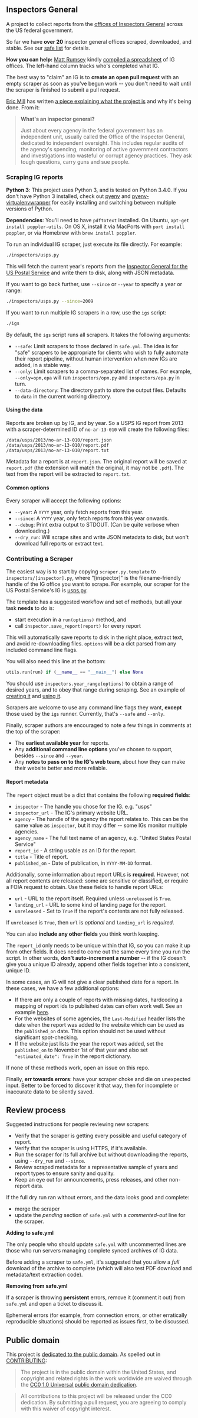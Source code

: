 ## Inspectors General

A project to collect reports from the [offices of Inspectors General](http://en.wikipedia.org/wiki/Office_of_the_Inspector_General) across the US federal government.

So far we have **over 20** inspector general offices scraped, downloaded, and stable. See our [safe list](safe.yml) for details.

**How you can help:** [Matt Rumsey](https://twitter.com/mattrumsey) kindly [compiled a spreadsheet](https://docs.google.com/spreadsheet/ccc?key=0AoQuErjcV2a0dF9jUjRSczQ5WEVqd3RoS3dtLTdGQnc&usp=sharing) of IG offices. The left-hand column tracks who's completed what IG.

The best way to "claim" an IG is to **create an open pull request** with an empty scraper as soon as you've begun work -- you don't need to wait until the scraper is finished to submit a pull request.

[Eric Mill](https://twitter.com/konklone) has written [a piece explaining what the project is](http://sunlightfoundation.com/blog/2014/05/13/why-weve-collected-a-hojillion-inspector-general-reports/) and why it's being done. From it:

> **What's an inspector general?**
>
> Just about every agency in the federal government has an independent unit, usually called the Office of the Inspector General, dedicated to independent oversight. This includes regular audits of the agency's spending, monitoring of active government contractors and investigations into wasteful or corrupt agency practices. They ask tough questions, carry guns and sue people.

### Scraping IG reports

**Python 3**: This project uses Python 3, and is tested on Python 3.4.0. If you don't have Python 3 installed, check out [pyenv](https://github.com/yyuu/pyenv) and [pyenv-virtualenvwrapper](https://github.com/yyuu/pyenv-virtualenvwrapper) for easily installing and switching between multiple versions of Python.

**Dependencies**: You'll need to have `pdftotext` installed. On Ubuntu, `apt-get install poppler-utils`. On OS X, install it via MacPorts with `port install poppler`, or via Homebrew with `brew install poppler`.

To run an individual IG scraper, just execute its file directly. For example:

```bash
./inspectors/usps.py
```

This will fetch the current year's reports from the [Inspector General for the US Postal Service](http://uspsoig.gov) and write them to disk, along with JSON metadata.

If you want to go back further, use `--since` or `--year` to specify a year or range:

```bash
./inspectors/usps.py --since=2009
```

If you want to run multiple IG scrapers in a row, use the `igs` script:

```bash
./igs
```

By default, the `igs` script runs all scrapers. It takes the following arguments:

* `--safe`: Limit scrapers to those declared in `safe.yml`. The idea is for "safe" scrapers to be appropriate for clients who wish to fully automate their report pipeline, without human intervention when new IGs are added, in a stable way.
* `--only`: Limit scrapers to a comma-separated list of names. For example, `--only=opm,epa` will run `inspectors/opm.py` and `inspectors/epa.py` in turn.
* `--data-directory`: The directory path to store the output files. Defaults to `data` in the current working directory.

#### Using the data

Reports are broken up by IG, and by year. So a USPS IG report from 2013 with a scraper-determined ID of `no-ar-13-010` will create the following files:

```
/data/usps/2013/no-ar-13-010/report.json
/data/usps/2013/no-ar-13-010/report.pdf
/data/usps/2013/no-ar-13-010/report.txt
```

Metadata for a report is at `report.json`. The original report will be saved at `report.pdf` (the extension will match the original, it may not be `.pdf`). The text from the report will be extracted to `report.txt`.

#### Common options

Every scraper will accept the following options:

* `--year`: A `YYYY` year, only fetch reports from this year.
* `--since`: A `YYYY` year, only fetch reports from this year onwards.
* `--debug`: Print extra output to STDOUT. (Can be quite verbose when downloading.)
* `--dry_run`: Will scrape sites and write JSON metadata to disk, but won't download full reports or extract text.


### Contributing a Scraper

The easiest way is to start by copying `scraper.py.template` to `inspectors/[inspector].py`, where "[inspector]" is the filename-friendly handle of the IG office you want to scrape. For example, our scraper for the US Postal Service's IG is [usps.py](https://github.com/unitedstates/inspectors-general/blob/master/inspectors/usps.py).

The template has a suggested workflow and set of methods, but all your task **needs** to do is:

* start execution in a `run(options)` method, and
* call `inspector.save_report(report)` for every report

This will automatically save reports to disk in the right place, extract text, and avoid re-downloading files. `options` will be a dict parsed from any included command line flags.

You will also need this line at the bottom:

```python
utils.run(run) if (__name__ == "__main__") else None
```

You should use `inspectors.year_range(options)` to obtain a range of desired years, and to obey that range during scraping. See an example of [creating it](https://github.com/unitedstates/inspectors-general/blob/0b0953060878becc3732962d7622ff48caab54ad/inspectors/opm.py#L22) and [using it](https://github.com/unitedstates/inspectors-general/blob/0b0953060878becc3732962d7622ff48caab54ad/inspectors/opm.py#L37-L38).

Scrapers are welcome to use any command line flags they want, **except** those used by the `igs` runner. Currently, that's `--safe` and `--only`.

Finally, scraper authors are encouraged to note a few things in comments at the top of the scraper:

* The **earliest available year** for reports.
* Any **additional command line options** you've chosen to support, besides `--since` and `--year`.
* Any **notes to pass on to the IG's web team**, about how they can make their website better and more reliable.

#### Report metadata

The `report` object must be a dict that contains the following **required fields**:

* `inspector` - The handle you chose for the IG. e.g. "usps"
* `inspector_url` - The IG's primary website URL.
* `agency` - The handle of the agency the report relates to. This can be the same value as `inspector`, but it may differ -- some IGs monitor multiple agencies.
* `agency_name` - The full text name of an agency, e.g. "United States Postal Service"
* `report_id` - A string usable as an ID for the report.
* `title` - Title of report.
* `published_on` - Date of publication, in `YYYY-MM-DD` format.

Additionally, some information about report URLs is **required**. However, not all report contents are released: some are sensitive or classified, or require a FOIA request to obtain. Use these fields to handle report URLs:

* `url` - URL to the report itself. Required unless `unreleased` is `True`.
* `landing_url` - URL to some kind of landing page for the report.
* `unreleased` - Set to `True` if the report's contents are not fully released.

If `unreleased` is `True`, then `url` is *optional* and `landing_url` is *required*.

You can also **include any other fields** you think worth keeping.

The `report_id` only needs to be unique within that IG, so you can make it up from other fields. It does need to come out the same every time you run the script. In other words, **don't auto-increment a number** -- if the IG doesn't give you a unique ID already, append other fields together into a consistent, unique ID.

In some cases, an IG will not give a clear published date for a report. In these cases, we have a few additional options:

* If there are only a couple of reports with missing dates, hardcoding a mapping of report ids to published dates can often work well. See an example [here](https://github.com/unitedstates/inspectors-general/blob/658888d0d50be6429775dc8a92825837d602f836/inspectors/treasury.py#L69-73).
* For the websites of some agencies, the `Last-Modified` header lists the date when the report was added to the website which can be used as the `published_on` date. This option should not be used without significant spot-checking.
* If the website just lists the year the report was added, set the `published_on` to  November 1st of that year and also set `"estimated_date": True` in the report dictionary.

If none of these methods work, open an issue on this repo.

Finally, **err towards errors**: have your scraper choke and die on unexpected input. Better to be forced to discover it that way, then for incomplete or inaccurate data to be silently saved.

## Review process

Suggested instructions for people reviewing new scrapers:

* Verify that the scraper is getting every possible and useful category of report.
* Verify that the scraper is using HTTPS, if it's available.
* Run the scraper for its full archive but without downloading the reports, using `--dry_run` and `--since`.
* Review scraped metadata for a representative sample of years and report types to ensure sanity and quality.
* Keep an eye out for announcements, press releases, and other non-report data.

If the full dry run ran without errors, and the data looks good and complete:

* merge the scraper
* update the *pending* section of `safe.yml` with a *commented-out* line for the scraper.

**Adding to safe.yml**

The only people who should update `safe.yml` with uncommented lines are those who run servers managing complete synced archives of IG data.

Before adding a scraper to `safe.yml`, it's suggested that you allow a *full* download of the archive to complete (which will also test PDF download and metadata/text extraction code).

**Removing from safe.yml**

If a scraper is throwing **persistent** errors, remove it (comment it out) from `safe.yml` and open a ticket to discuss it.

Ephemeral errors (for example, from connection errors, or other erratically reproducible situations) should be reported as issues first, to be discussed.

## Public domain

This project is [dedicated to the public domain](LICENSE). As spelled out in [CONTRIBUTING](CONTRIBUTING.md):

> The project is in the public domain within the United States, and copyright and related rights in the work worldwide are waived through the [CC0 1.0 Universal public domain dedication](http://creativecommons.org/publicdomain/zero/1.0/).

> All contributions to this project will be released under the CC0 dedication. By submitting a pull request, you are agreeing to comply with this waiver of copyright interest.

